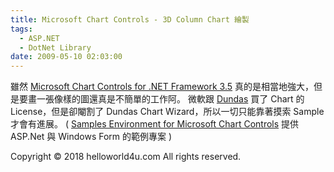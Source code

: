 ```yaml
---
title: Microsoft Chart Controls - 3D Column Chart 繪製
tags:
  - ASP.NET
  - DotNet Library
date: 2009-05-10 02:03:00
---
```


雖然 [Microsoft Chart Controls for .NET Framework 3.5](http://www.google.com.tw/url?sa=t&amp;source=web&amp;ct=res&amp;cd=1&amp;url=http%3A%2F%2Fwww.dotblogs.com.tw%2Fchhuang%2Farchive%2F2008%2F10%2F26%2F5776.aspx&amp;ei=P_IPSY-4CYuw6wORo72ACw&amp;usg=AFQjCNF3zUtJAKAk8XPjy1W7ur3kjfWd5A&amp;sig2=uh1JVzzy9jz1_M54gw6amQ) 真的是相當地強大，但是要畫一張像樣的圖還真是不簡單的工作阿。
微軟跟 [Dundas](http://www.dundas.com/products/Chart/index.aspx) 買了 Chart  的 License，但是卻閹割了 Dundas Chart Wizard，所以一切只能靠著摸索 Sample 才會有進展。
( [Samples Environment for Microsoft Chart Controls](http://code.msdn.microsoft.com/mschart) 提供 ASP.Net 與 Windows Form 的範例專案 )
<div class="blogger-post-footer">Copyright © 2018 helloworld4u.com All rights reserved.</div>